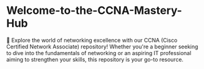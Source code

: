 # Welcome-to-the-CCNA-Mastery-Hub
🔗 Explore the world of networking excellence with our CCNA (Cisco Certified Network Associate) repository! Whether you're a beginner seeking to dive into the fundamentals of networking or an aspiring IT professional aiming to strengthen your skills, this repository is your go-to resource.
